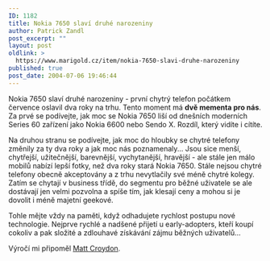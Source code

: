 ```yaml
---
ID: 1182
title: Nokia 7650 slaví druhé narozeniny
author: Patrick Zandl
post_excerpt: ""
layout: post
oldlink: >
  https://www.marigold.cz/item/nokia-7650-slavi-druhe-narozeniny
published: true
post_date: 2004-07-06 19:46:44
---
```

<p>
Nokia 7650 slaví druhé narozeniny - první chytrý telefon počátkem července oslavil dva roky na trhu. Tento moment má <strong>dvě mementa pro nás</strong>. Za prvé se podívejte, jak moc se Nokia 7650 liší od dnešních moderních Series 60 zařízení jako Nokia 6600 nebo Sendo X. Rozdíl, který vidíte i cítíte. </p>
<p>
Na druhou stranu se podívejte, jak moc do hloubky se chytré telefony změnily za ty dva roky a jak moc nás poznamenaly... Jsou sice menší, chytřejší, užitečnější, barevnější, vychytanější, hravější - ale stále jen málo mobilů nabízí lepší fotky, než dva roky stará Nokia 7650. Stále nejsou chytré telefony obecně akceptovány a z trhu nevytlačily své méně chytré kolegy. Zatím se chytají v business třídě, do segmentu pro běžné uživatele se ale dostávají jen velmi pozvolna a spíše tím, jak klesají ceny a mohou si je dovolit i méně majetní geekové. </p>
<p>
Tohle mějte vždy na paměti, když odhadujete rychlost postupu nové technologie. Nejprve rychlé a nadšené přijetí u early-adopters, kteří koupí cokoliv a pak složité a zdlouhavé získávání zájmu běžných uživatelů...</p>
<p>
Výročí mi připoměl <a href="http://postneo.com/2004/07/06.html#a3483">Matt Croydon</a>.</p>
